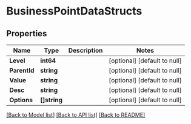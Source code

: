 # BusinessPointDataStructs

## Properties
Name | Type | Description | Notes
------------ | ------------- | ------------- | -------------
**Level** | **int64** |  | [optional] [default to null]
**ParentId** | **string** |  | [optional] [default to null]
**Value** | **string** |  | [optional] [default to null]
**Desc** | **string** |  | [optional] [default to null]
**Options** | **[]string** |  | [optional] [default to null]

[[Back to Model list]](../README.md#documentation-for-models) [[Back to API list]](../README.md#documentation-for-api-endpoints) [[Back to README]](../README.md)


